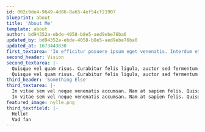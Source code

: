 ```yaml
---
id: 002c9de4-9649-4d86-8a65-4ef54cf21907
blueprint: about
title: 'About Me'
template: about
author: bd94352a-ebde-4058-b8e5-aed9ebe76ba0
updated_by: bd94352a-ebde-4058-b8e5-aed9ebe76ba0
updated_at: 1673443830
first_textarea: 'In efficitur posuere ipsum eget venenatis. Interdum et malesuada fames ac ante ipsum primis in faucibus. Sed ultrices lacus vitae metus lacinia ullamcorper. In efficitur posuere ipsum eget venenatis. Interdum et malesuada fames ac ante ipsum primis in faucibus. Sed ultrices lacus vitae metus lacinia ullamcorper. In efficitur posuere ipsum eget venenatis. Interdum et malesuada fames ac ante ipsum primis in faucibus. Sed ultrices lacus vitae metus lacinia ullamcorper. In efficitur posuere ipsum eget venenatis. Interdum et malesuada fames ac ante ipsum primis in faucibus. Sed ultrices lacus vitae metus lacinia ullamcorper.'
second_header: Vision
second_textarea: |-
  Quisque vel quam risus. Curabitur felis ligula, auctor sed fermentum eu, pellentesque in libero. Integer tempus justo sed egestas malesuada. Quisque vel quam risus. Curabitur felis ligula, auctor sed fermentum eu, pellentesque in libero. Integer tempus justo sed egestas malesuada.
  Quisque vel quam risus. Curabitur felis ligula, auctor sed fermentum eu, pellentesque in libero. Integer tempus justo sed egestas malesuada.
third_header: 'Something Else'
third_textarea: |-
  In vitae sem vel neque venenatis accumsan. Nam at sapien felis. Quisque enim nibh, varius sit amet ligula at, tempor imperdiet velit.
  In vitae sem vel neque venenatis accumsan. Nam at sapien felis. Quisque enim nibh, varius sit amet ligula at, tempor imperdiet velit.
featured_image: nylle.png
third_textfield: |-
  Hello!
  Vad fan
---
```

